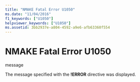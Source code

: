 ```yaml
---
title: "NMAKE Fatal Error U1050"
ms.date: "11/04/2016"
f1_keywords: ["U1050"]
helpviewer_keywords: ["U1050"]
ms.assetid: 3bb2937e-a804-4592-a9e6-afb63360f554
---
```

# NMAKE Fatal Error U1050

message

The message specified with the **!ERROR** directive was displayed.